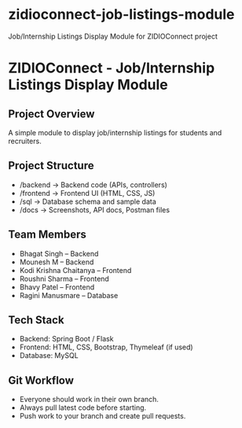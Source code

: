 # zidioconnect-job-listings-module
Job/Internship Listings Display Module for ZIDIOConnect project
# ZIDIOConnect - Job/Internship Listings Display Module

## Project Overview
A simple module to display job/internship listings for students and recruiters.

## Project Structure
- /backend → Backend code (APIs, controllers)
- /frontend → Frontend UI (HTML, CSS, JS)
- /sql → Database schema and sample data
- /docs → Screenshots, API docs, Postman files

## Team Members
- Bhagat Singh – Backend
- Mounesh M – Backend
- Kodi Krishna Chaitanya – Frontend
- Roushni Sharma – Frontend
- Bhavy Patel – Frontend
- Ragini Manusmare – Database

## Tech Stack
- Backend: Spring Boot / Flask
- Frontend: HTML, CSS, Bootstrap, Thymeleaf (if used)
- Database: MySQL

## Git Workflow
- Everyone should work in their own branch.
- Always pull latest code before starting.
- Push work to your branch and create pull requests.
